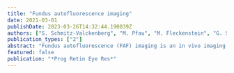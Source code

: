 ```yaml
---
title: "Fundus autofluorescence imaging"
date: 2021-03-01
publishDate: 2023-03-26T14:32:44.190039Z
authors: ["S. Schmitz-Valckenberg", "M. Pfau", "M. Fleckenstein", "G. Staurenghi", "J. R. Sparrow", "A. Bindewald-Wittich", "R. F. Spaide", "S. Wolf", "S. R. Sadda", "F. G. Holz"]
publication_types: ["2"]
abstract: "Fundus autofluorescence (FAF) imaging is an in vivo imaging method that allows for topographic mapping of naturally or pathologically occurring intrinsic fluorophores of the ocular fundus. The dominant sources are fluorophores accumulating as lipofuscin in lysosomal storage bodies in postmitotic retinal pigment epithelium cells as well as other fluorophores that may occur with disease in the outer retina and subretinal space. Photopigments of the photoreceptor outer segments as well as macular pigment and melanin at the fovea and parafovea may act as filters of the excitation light. FAF imaging has been shown to be useful with regard to understanding of pathophysiological mechanisms, diagnostics, phenotype-genotype correlation, identification of prognostic markers for disease progression, and novel outcome parameters to assess efficacy of interventional strategies in chorio-retinal diseases. More recently, the spectrum of FAF imaging has been expanded with increasing use of green in addition to blue FAF, introduction of spectrally-resolved FAF, near-infrared FAF, quantitative FAF imaging and fluorescence life time imaging (FLIO). This article gives an overview of basic principles, FAF findings in various retinal diseases and an update on recent developments."
featured: false
publication: "*Prog Retin Eye Res*"
---
```


